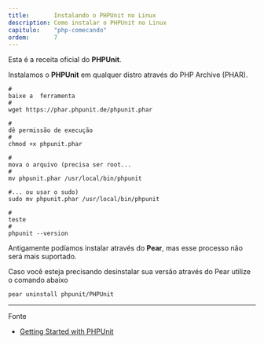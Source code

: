 ```yaml
---
title:       Instalando o PHPUnit no Linux
description: Como instalar o PHPUnit no Linux
capitulo:    "php-comecando"
ordem:       7
---
```


Esta é a receita oficial do __PHPUnit__.

Instalamos o __PHPUnit__ em qualquer distro através do PHP Archive (PHAR).

    #
    baixe a  ferramenta
    #
    wget https://phar.phpunit.de/phpunit.phar

    #
    dê permissão de execução
    #
    chmod +x phpunit.phar

    #
    mova o arquivo (precisa ser root...
    #
    mv phpunit.phar /usr/local/bin/phpunit

    #... ou usar o sudo)
    sudo mv phpunit.phar /usr/local/bin/phpunit

    #
    teste
    #
    phpunit --version

Antigamente podíamos instalar através do __Pear__, mas esse processo não será mais suportado.

Caso você esteja precisando desinstalar sua versão através do Pear utilize o comando abaixo

    pear uninstall phpunit/PHPUnit

- - -
Fonte

- [Getting Started with PHPUnit](https://phpunit.de/getting-started.html)

